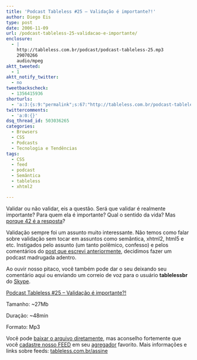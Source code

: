```yaml
---
title: 'Podcast Tableless #25 – Validação é importante?!'
author: Diego Eis
type: post
date: 2006-11-09
url: /podcast-tableless-25-validacao-e-importante/
enclosure:
  - |
    http://tableless.com.br/podcast/podcast-tableless-25.mp3
    29070266
    audio/mpeg
aktt_tweeted:
  - 1
aktt_notify_twitter:
  - no
tweetbackscheck:
  - 1356415936
shorturls:
  - 'a:3:{s:9:"permalink";s:67:"http://tableless.com.br/podcast-tableless-25-validacao-e-importante";s:7:"tinyurl";s:26:"http://tinyurl.com/44dx6hy";s:4:"isgd";s:19:"http://is.gd/5X2yTn";}'
twittercomments:
  - 'a:0:{}'
dsq_thread_id: 503036265
categories:
  - Browsers
  - CSS
  - Podcasts
  - Tecnologia e Tendências
tags:
  - CSS
  - feed
  - podcast
  - Semântica
  - tableless
  - xhtml2

---
```

Validar ou não validar, eis a questão. Será que validar é realmente importante? Para quem ela é importante? Qual o sentido da vida? Mas [porque 42 é a resposta][1]?

Validação sempre foi um assunto muito interessante. Não temos como falar sobre validação sem tocar em assuntos como semântica, xhtml2, html5 e etc. Instigados pelo assunto (um tanto polêmico, confesso) e pelos comentários do [post que escrevi anteriormente][2], decidimos fazer um podcast madrugada adentro.<!--more-->

Ao ouvir nosso pitaco, você também pode dar o seu deixando seu comentário aqui ou enviando um correio de voz para o usuário **tablelessbr** do [Skype][3].

[Podcast Tableless #25 &#8211; Validação é importante?!][4]
  
Tamanho: ~27Mb
  
Duração: ~48min
  
Formato: Mp3

Você pode [baixar o arquivo diretamente][4], mas aconselho fortemente que você [cadastre nosso FEED][5] em seu [agregador][6] favorito. Mais informações e links sobre feeds: [tableless.com.br/assine][7]

 [1]: http://en.wikipedia.org/wiki/The_Answer_to_Life,_the_Universe,_and_Everything#The_search_for_the_Ultimate_Question
 [2]: http://tableless.com.br/validar-e-importante
 [3]: http://skype.com/
 [4]: http://tableless.com.br/podcast/podcast-tableless-25.mp3
 [5]: http://tableless.com.br/feed/
 [6]: http://tableless.com.br/agregadores-de-feeds
 [7]: http://tableless.com.br/assine